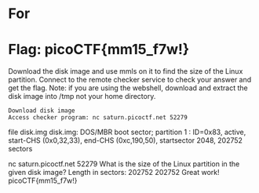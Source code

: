 # For

# Flag: picoCTF{mm15_f7w!}

Download the disk image and use mmls on it to find the size of the Linux partition. Connect to the remote checker service to check your answer and get the flag. Note: if you are using the webshell, download and extract the disk image into /tmp not your home directory.

    Download disk image
    Access checker program: nc saturn.picoctf.net 52279


file disk.img 
disk.img: DOS/MBR boot sector; partition 1 : ID=0x83, active, start-CHS (0x0,32,33), end-CHS (0xc,190,50), startsector 2048, 202752 sectors

nc saturn.picoctf.net 52279
What is the size of the Linux partition in the given disk image?
Length in sectors: 202752
202752
Great work!
picoCTF{mm15_f7w!}